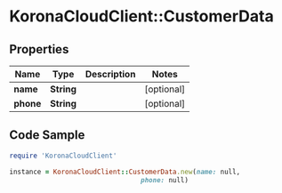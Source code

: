 # KoronaCloudClient::CustomerData

## Properties

Name | Type | Description | Notes
------------ | ------------- | ------------- | -------------
**name** | **String** |  | [optional] 
**phone** | **String** |  | [optional] 

## Code Sample

```ruby
require 'KoronaCloudClient'

instance = KoronaCloudClient::CustomerData.new(name: null,
                                 phone: null)
```


